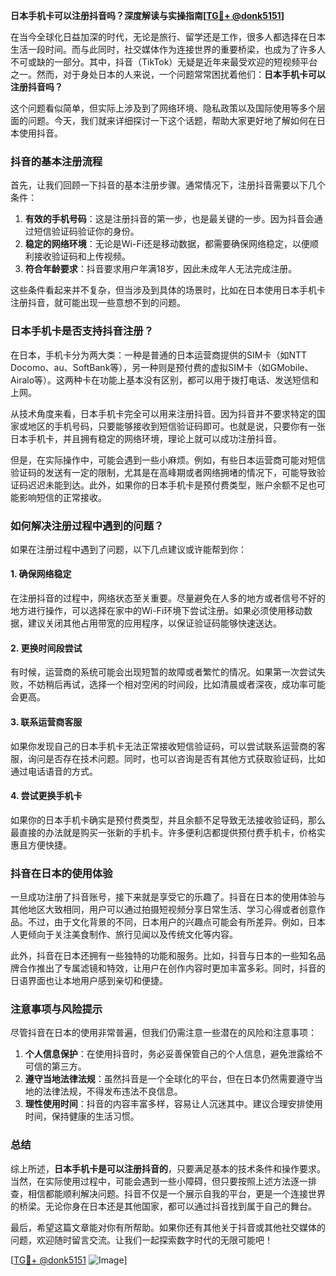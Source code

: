**日本手机卡可以注册抖音吗？深度解读与实操指南[[TG💪+ @donk5151](https://t.me/s/donk5151)]**

在当今全球化日益加深的时代，无论是旅行、留学还是工作，很多人都选择在日本生活一段时间。而与此同时，社交媒体作为连接世界的重要桥梁，也成为了许多人不可或缺的一部分。其中，抖音（TikTok）无疑是近年来最受欢迎的短视频平台之一。然而，对于身处日本的人来说，一个问题常常困扰着他们：**日本手机卡可以注册抖音吗？**

这个问题看似简单，但实际上涉及到了网络环境、隐私政策以及国际使用等多个层面的问题。今天，我们就来详细探讨一下这个话题，帮助大家更好地了解如何在日本使用抖音。

### 抖音的基本注册流程

首先，让我们回顾一下抖音的基本注册步骤。通常情况下，注册抖音需要以下几个条件：

1. **有效的手机号码**：这是注册抖音的第一步，也是最关键的一步。因为抖音会通过短信验证码验证你的身份。
2. **稳定的网络环境**：无论是Wi-Fi还是移动数据，都需要确保网络稳定，以便顺利接收验证码和上传视频。
3. **符合年龄要求**：抖音要求用户年满18岁，因此未成年人无法完成注册。

这些条件看起来并不复杂，但当涉及到具体的场景时，比如在日本使用日本手机卡注册抖音，就可能出现一些意想不到的问题。

### 日本手机卡是否支持抖音注册？

在日本，手机卡分为两大类：一种是普通的日本运营商提供的SIM卡（如NTT Docomo、au、SoftBank等），另一种则是预付费的虚拟SIM卡（如GMobile、Airalo等）。这两种卡在功能上基本没有区别，都可以用于拨打电话、发送短信和上网。

从技术角度来看，日本手机卡完全可以用来注册抖音。因为抖音并不要求特定的国家或地区的手机号码，只要能够接收到短信验证码即可。也就是说，只要你有一张日本手机卡，并且拥有稳定的网络环境，理论上就可以成功注册抖音。

但是，在实际操作中，可能会遇到一些小麻烦。例如，有些日本运营商可能对短信验证码的发送有一定的限制，尤其是在高峰期或者网络拥堵的情况下，可能导致验证码迟迟未能到达。此外，如果你的日本手机卡是预付费类型，账户余额不足也可能影响短信的正常接收。

### 如何解决注册过程中遇到的问题？

如果在注册过程中遇到了问题，以下几点建议或许能帮到你：

#### 1. 确保网络稳定
在注册抖音的过程中，网络状态至关重要。尽量避免在人多的地方或者信号不好的地方进行操作，可以选择在家中的Wi-Fi环境下尝试注册。如果必须使用移动数据，建议关闭其他占用带宽的应用程序，以保证验证码能够快速送达。

#### 2. 更换时间段尝试
有时候，运营商的系统可能会出现短暂的故障或者繁忙的情况。如果第一次尝试失败，不妨稍后再试，选择一个相对空闲的时间段，比如清晨或者深夜，成功率可能会更高。

#### 3. 联系运营商客服
如果你发现自己的日本手机卡无法正常接收短信验证码，可以尝试联系运营商的客服，询问是否存在技术问题。同时，也可以咨询是否有其他方式获取验证码，比如通过电话语音的方式。

#### 4. 尝试更换手机卡
如果你的日本手机卡确实是预付费类型，并且余额不足导致无法接收验证码，那么最直接的办法就是购买一张新的手机卡。许多便利店都提供预付费手机卡，价格实惠且方便快捷。

### 抖音在日本的使用体验

一旦成功注册了抖音账号，接下来就是享受它的乐趣了。抖音在日本的使用体验与其他地区大致相同，用户可以通过拍摄短视频分享日常生活、学习心得或者创意作品。不过，由于文化背景的不同，日本用户的兴趣点可能会有所差异。例如，日本人更倾向于关注美食制作、旅行见闻以及传统文化等内容。

此外，抖音在日本还拥有一些独特的功能和服务。比如，抖音与日本的一些知名品牌合作推出了专属滤镜和特效，让用户在创作内容时更加丰富多彩。同时，抖音的日语界面也让本地用户感到亲切和便捷。

### 注意事项与风险提示

尽管抖音在日本的使用非常普遍，但我们仍需注意一些潜在的风险和注意事项：

1. **个人信息保护**：在使用抖音时，务必妥善保管自己的个人信息，避免泄露给不可信的第三方。
2. **遵守当地法律法规**：虽然抖音是一个全球化的平台，但在日本仍然需要遵守当地的法律法规，不得发布违法不良信息。
3. **理性使用时间**：抖音的内容丰富多样，容易让人沉迷其中。建议合理安排使用时间，保持健康的生活习惯。

### 总结

综上所述，**日本手机卡是可以注册抖音的**，只要满足基本的技术条件和操作要求。当然，在实际使用过程中，可能会遇到一些小障碍，但只要按照上述方法逐一排查，相信都能顺利解决问题。抖音不仅是一个展示自我的平台，更是一个连接世界的桥梁。无论你身在日本还是其他国家，都可以通过抖音找到属于自己的舞台。

最后，希望这篇文章能对你有所帮助。如果你还有其他关于抖音或其他社交媒体的问题，欢迎随时留言交流。让我们一起探索数字时代的无限可能吧！

[[TG💪+ @donk5151](https://t.me/s/donk5151) ![Image](https://i.postimg.cc/rwNCRYN7/Snipaste-2025-04-30-17-27-05.png)]